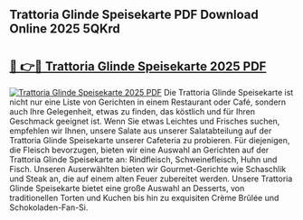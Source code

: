 ## Trattoria Glinde Speisekarte PDF Download Online 2025 5QKrd

# <h2><a href="http://gcdcvk.nevu.top/?p=Trattoria+Glinde+Speisekarte">🔗 👉🔴 Trattoria Glinde Speisekarte 2025 PDF</a></h2>

[![Trattoria Glinde Speisekarte 2025 PDF](https://i.imgur.com/dBaPXMq.png)](http://gcdcvk.nevu.top/?p=Trattoria+Glinde+Speisekarte)
Die Trattoria Glinde Speisekarte ist nicht nur eine Liste von Gerichten in einem Restaurant oder Café, sondern auch Ihre Gelegenheit, etwas zu finden, das köstlich und für Ihren Geschmack geeignet ist. Wenn Sie etwas Leichtes und Frisches suchen, empfehlen wir Ihnen, unsere Salate aus unserer Salatabteilung auf der Trattoria Glinde Speisekarte unserer Cafeteria zu probieren. Für diejenigen, die Fleisch bevorzugen, bieten wir eine Auswahl an Gerichten auf der Trattoria Glinde Speisekarte an: Rindfleisch, Schweinefleisch, Huhn und Fisch. Unseren Auserwählten bieten wir Gourmet-Gerichte wie Schaschlik und Steak an, die auf einem alten Feuer zubereitet werden. Unsere Trattoria Glinde Speisekarte bietet eine große Auswahl an Desserts, von traditionellen Torten und Kuchen bis hin zu exquisiten Crème Brûlée und Schokoladen-Fan-Si.
